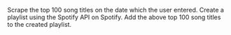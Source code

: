 Scrape the top 100 song titles on the date which the user entered.
Create a playlist using the Spotify API on Spotify.
Add the above top 100 song titles to the created playlist.